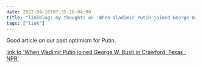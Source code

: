 ```yaml
---
date: 2022-04-16T07:35:26-04:00
title: "linkblog: my thoughts on 'When Vladimir Putin joined George W. Bush in Crawford, Texas : NPR'"
tags: ["link"]
---
```

Good article on our past optimism for Putin.
 
[link to 'When Vladimir Putin joined George W. Bush in Crawford, Texas : NPR'](https://www.npr.org/2022/04/16/1092811802/russia-putin-bush-texas-summit-crawford)
